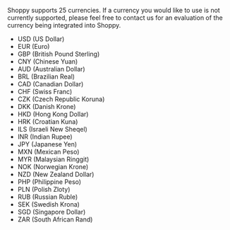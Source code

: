 Shoppy supports 25 currencies. If a currency you would like to use is not currently supported, please feel free to contact us for an evaluation of the currency being integrated into Shoppy.

* USD (US Dollar)
* EUR (Euro)
* GBP (British Pound Sterling)
* CNY (Chinese Yuan)
* AUD (Australian Dollar)
* BRL (Brazilian Real)
* CAD (Canadian Dollar)
* CHF (Swiss Franc)
* CZK (Czech Republic Koruna)
* DKK (Danish Krone)
* HKD (Hong Kong Dollar)
* HRK (Croatian Kuna) 
* ILS (Israeli New Sheqel)
* INR (Indian Rupee)
* JPY (Japanese Yen)
* MXN (Mexican Peso)
* MYR (Malaysian Ringgit)
* NOK (Norwegian Krone)
* NZD (New Zealand Dollar)
* PHP (Philippine Peso)
* PLN (Polish Zloty)
* RUB (Russian Ruble)
* SEK (Swedish Krona)
* SGD (Singapore Dollar)
* ZAR (South African Rand)

